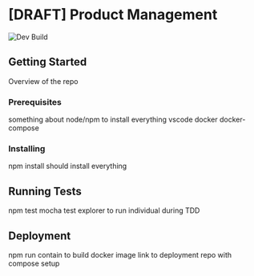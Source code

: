 # [DRAFT] Product Management

![Dev Build](https://github.com/turn14-for-woocommerce/pmgmt/workflows/Dev%20Build/badge.svg)

## Getting Started

Overview of the repo

### Prerequisites

something about node/npm to install everything
vscode
docker
docker-compose

### Installing

npm install should install everything

## Running Tests

npm test
mocha test explorer to run individual during TDD

## Deployment

npm run contain to build docker image
link to deployment repo with compose setup
